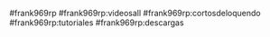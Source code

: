 #frank969rp
#frank969rp:videosall
#frank969rp:cortosdeloquendo
#frank969rp:tutoriales
#frank969rp:descargas
